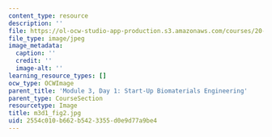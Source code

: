 ```yaml
---
content_type: resource
description: ''
file: https://ol-ocw-studio-app-production.s3.amazonaws.com/courses/20-109-laboratory-fundamentals-in-biological-engineering-spring-2010/2554c010b662b5423355d0e9d77a9be4_m3d1_fig2.jpg
file_type: image/jpeg
image_metadata:
  caption: ''
  credit: ''
  image-alt: ''
learning_resource_types: []
ocw_type: OCWImage
parent_title: 'Module 3, Day 1: Start-Up Biomaterials Engineering'
parent_type: CourseSection
resourcetype: Image
title: m3d1_fig2.jpg
uid: 2554c010-b662-b542-3355-d0e9d77a9be4
---
```

